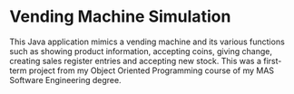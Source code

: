# Vending Machine Simulation 

This Java application mimics a vending machine and its various functions such as showing product information, accepting coins, giving change, creating sales register entries and accepting new stock. This was a first-term project from my Object Oriented Programming course of my MAS Software Engineering degree. 

